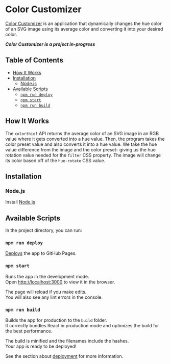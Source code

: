 # Color Customizer

[Color Customizer](https://michulee.com/) is an application that dynamically changes the hue color of an SVG image using its average color and converting it into your desired color.

***Color Customizer is a project in-progress***



## Table of Contents
- [How It Works](#how-it-works)
- [Installation](#installation)
    - [Node.js](#Node.js)
- [Available Scripts](#available-scripts)
    - [`npm run deploy`](#npm-run-deploy)
    - [`npm start`](#npm-start)
	- [`npm run build`](#npm-run-build)

## How It Works
The `colorthief` API returns the average color of an SVG image in an RGB value where it gets converted into a hue value. Then, the program takes the color preset value and also converts it into a hue value. We take the hue value difference from the image and the color preset- giving us the hue rotation value needed for the `filter` CSS property. The image will change its color based off of the `hue-rotate` CSS value. 

## Installation

### Node.js

Install [Node.js](https://nodejs.org/en/download/)

## Available Scripts

In the project directory, you can run:

### `npm run deploy`

[Deploys](https://create-react-app.dev/docs/deployment/#github-pages) the app to GitHub Pages.

### `npm start`

Runs the app in the development mode.\
Open [http://localhost:3000](http://localhost:3000) to view it in the browser.

The page will reload if you make edits.\
You will also see any lint errors in the console.

### `npm run build`

Builds the app for production to the `build` folder.\
It correctly bundles React in production mode and optimizes the build for the best performance.

The build is minified and the filenames include the hashes.\
Your app is ready to be deployed!

See the section about [deployment](https://facebook.github.io/create-react-app/docs/deployment) for more information.

